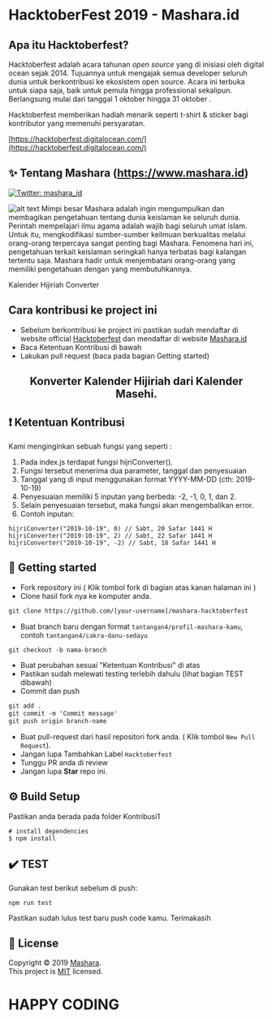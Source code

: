 # HacktoberFest 2019 - Mashara.id

## Apa itu Hacktoberfest?

Hacktoberfest adalah acara tahunan _open source_ yang di inisiasi oleh digital ocean sejak 2014. Tujuannya untuk mengajak semua developer seluruh dunia untuk berkontribusi ke ekosistem open source. Acara ini terbuka untuk siapa saja, baik untuk pemula hingga professional sekalipun. Berlangsung mulai dari tanggal 1 oktober hingga 31 oktober .

Hacktoberfest memberikan hadiah menarik seperti t-shirt & sticker bagi kontributor yang memenuhi persyaratan.

[https://hacktoberfest.digitalocean.com/](https://hacktoberfest.digitalocean.com/)

## ✨ Tentang Mashara (https://www.mashara.id)

  <a href="https://twitter.com/mashara_id">
    <img alt="Twitter: mashara_id" src="https://img.shields.io/twitter/follow/mashara_id.svg?style=social" target="_blank" />
  </a>
  
![alt text](https://www.mashara.id/_nuxt/img/2751b66.jpg)
Mimpi besar Mashara adalah ingin mengumpulkan dan membagikan pengetahuan tentang dunia keislaman ke seluruh dunia. Perintah mempelajari ilmu agama adalah wajib bagi seluruh umat islam. Untuk itu, mengkodifikasi sumber-sumber keilmuan berkualitas melalui orang-orang terpercaya sangat penting bagi Mashara. Fenomena hari ini, pengetahuan terkait keislaman seringkali hanya terbatas bagi kalangan tertentu saja. Mashara hadir untuk menjembatani orang-orang yang memiliki pengetahuan dengan yang membutuhkannya.

Kalender Hijiriah Converter

## Cara kontribusi ke project ini

- Sebelum berkontribusi ke project ini pastikan sudah mendaftar di website official [Hacktoberfest](https://hacktoberfest.digitalocean.com/) dan mendaftar di website [Mashara.id](https://www.mashara.id)
- Baca Ketentuan Kontribusi di bawah
- Lakukan pull request (baca pada bagian Getting started)

## <center>Konverter Kalender Hijiriah dari Kalender Masehi.</center>

## :exclamation: Ketentuan Kontribusi

Kami menginginkan sebuah fungsi yang seperti :

1. Pada index.js terdapat fungsi hijriConverter().
2. Fungsi tersebut menerima dua parameter, tanggal dan penyesuaian
3. Tanggal yang di input menggunakan format YYYY-MM-DD (cth: 2019-10-19)
4. Penyesuaian memiliki 5 inputan yang berbeda: -2, -1, 0, 1, dan 2.
5. Selain penyesuaian tersebut, maka fungsi akan mengembalikan error.
6. Contoh inputan:

```
hijriConverter("2019-10-19", 0) // Sabt, 20 Safar 1441 H
hijriConverter("2019-10-19", 2) // Sabt, 22 Safar 1441 H
hijriConverter("2019-10-19", -2) // Sabt, 18 Safar 1441 H
```

## 🚀 Getting started

- Fork repository ini ( Klik tombol fork di bagian atas kanan halaman ini )
- Clone hasil fork nya ke komputer anda.

```markdown
git clone https://github.com/[your-username]/mashara-hacktoberfest
```

- Buat branch baru dengan format `tantangan4/profil-mashara-kamu`, contoh `tantangan4/cakra-danu-sedayu`

```markdown
git checkout -b nama-branch
```

- Buat perubahan sesuai "Ketentuan Kontribusi" di atas
- Pastikan sudah melewati testing terlebih dahulu (lihat bagian TEST dibawah)
- Commit dan push

```markdown
git add .
git commit -m 'Commit message'
git push origin branch-name
```

- Buat pull-request dari hasil repositori fork anda. ( Klik tombol `New Pull Request`).
- Jangan lupa Tambahkan Label `Hacktoberfest`
- Tunggu PR anda di review
- Jangan lupa **Star** repo ini.

## ⚙️ Build Setup

Pastikan anda berada pada folder Kontribusi1

```
# install dependencies
$ npm install
```

## :heavy_check_mark: TEST

Gunakan test berikut sebelum di push:

```
npm run test
```

Pastikan sudah lulus test baru push code kamu. Terimakasih

## 📝 License

Copyright © 2019 [Mashara](https://github.com/mashara).<br />
This project is [MIT](https://github.com/mashara) licensed.

# HAPPY CODING
